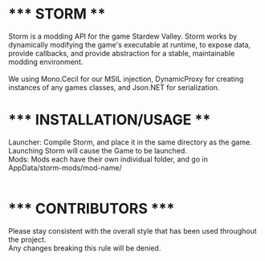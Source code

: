 <h1>*** STORM **</h1>
Storm is a modding API for the game Stardew Valley. Storm works by dynamically modifying the game's executable at runtime, to expose data, provide callbacks,
and provide abstraction for a stable, maintainable modding environment. <br><br>
We using Mono.Cecil for our MSIL injection, DynamicProxy for creating instances of any 
games classes, and Json.NET for serialization.

<h1>*** INSTALLATION/USAGE **</h1>
Launcher: Compile Storm, and place it in the same directory as the game. Launching Storm will cause the Game to be launched.<br>
Mods: Mods each have their own individual folder, and go in AppData/storm-mods/mod-name/<br><br>

<h1>*** CONTRIBUTORS ***</h1>
Please stay consistent with the overall style that has been used throughout the project.<br>
Any changes breaking this rule will be denied.